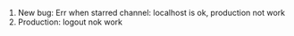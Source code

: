 1. New bug: Err when starred channel: localhost is ok, production not work
2. Production: logout nok work
